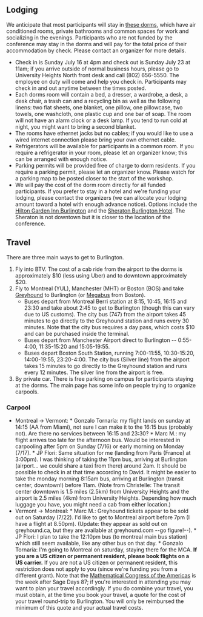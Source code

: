 

## Lodging

We anticipate that most participants will stay in <a class="https" href="https://www.uvm.edu/~arch/?Page=projects/learningcomplex.html&amp;SM=pastprojectsmenu.html">these dorms</a>, which have air conditioned rooms, private bathrooms and common spaces for work and socializing in the evenings. Participants who are not funded by the conference may stay in the dorms and will pay for the total price of their accommodation by check. Please contact an organizer for more details. 

* Check in is Sunday July 16 at 4pm and check out is Sunday July 23 at 11am; if you arrive outside of normal business hours, please go to University Heights North front desk and call (802) 656-5550. The employee on duty will come and help you check in. Participants may check in and out anytime between the times posted. 
* Each dorms room will contain a bed, a dresser, a wardrobe, a desk, a desk chair, a trash can and a recycling bin as well as the following linens: two flat sheets, one blanket, one pillow, one pillowcase, two towels, one washcloth, one plastic cup and one bar of soap. The room will not have an alarm clock or a desk lamp. If you tend to run cold at night, you might want to bring a second blanket. 
* The rooms have ethernet jacks but no cables; if you would like to use a wired internet connection please bring your own ethernet cable. 
* Refrigerators will be available for participants in a common room. If you require a refrigerator in your room, please let an organizer know; this can be arranged with enough notice. 
* Parking permits will be provided free of charge to dorm residents. If you require a parking permit, please let an organizer know. Please watch for a parking map to be posted closer to the start of the workshop. 
* We will pay the cost of the dorm room directly for all funded participants. 
If you prefer to stay in a hotel and we're funding your lodging, please contact the organizers (we can allocate your lodging amount toward a hotel with enough advance notice). Options include the <a class="http" href="http://hiltongardeninn3.hilton.com/en/hotels/vermont/hilton-garden-inn-burlington-downtown-BTVDWGI/index.html">Hilton Garden Inn Burlington</a> and the <a class="http" href="http://www.sheratonburlington.com/">Sheraton Burlington Hotel</a>. The Sheraton is not downtown but it is closer to the location of the conference. 


## Travel

There are three main ways to get to Burlington. 

1. Fly into BTV. The cost of a cab ride from the airport to the dorms is approximately \$10 (less using Uber) and to downtown approximately \$20. 
1. Fly to Montreal (YUL), Manchester (MHT) or Boston (BOS) and take <a class="https" href="https://www.greyhound.com/">Greyhound</a> to Burlington (or <a class="https" href="https://us.megabus.com/">Megabus</a> from Boston). 
   * Buses depart from Montreal Berri station at 8:15, 10:45, 16:15 and 23:30 and take about 2:45 to get to Burlington (though this can vary due to US customs).  The city bus (747) from the airport takes 45 minutes to go directly to the Greyhound station and runs every 30 minutes.  Note that the city bus requires a day pass, which costs $10 and can be purchased inside the terminal. 
   * Buses depart from Manchester Airport direct to Burlington -- 0:55-4:00, 11:35-15:20 and 15:05-19:55. 
   * Buses depart Boston South Station, running 7:00-11:55, 10:30-15:20, 14:00-19:55, 23:20-4:00.  The city bus (Silver line) from the airport takes 15 minutes to go directly to the Greyhound station and runs every 12 minutes.  The silver line from the airport is free. 
1. By private car. There is free parking on campus for participants staying at the dorms. The main page has some info on people trying to organize carpools. 

### Carpool

* Montreal -> Vermont: 
         * Gonzalo Tornaría: my flight lands on sunday at 14:15 (AA from Miami), not sure I can make it to the 16:15 bus (probably not). Are there no services between 16:15 and 23:30? 
         * Marc M.: my flight arrives too late for the afternoon bus. Would be interested in carpooling after 5pm on Sunday (7/16) or early morning on Monday (7/17). 
         * JP Flori: Same situation for me (landing from Paris (France) at 3:00pm). I was thinking of taking the 11pm bus, arriving at Burlington (airport... we could share a taxi from there) around 2am. It should be possible to check in at that time according to David. It might be easier to take the monday morning 8:15am bus, arriving at Burlington (transit center, downtown!) before 11am. (Note from Christelle: The transit center downtown is 1.5 miles (2.5km) from University Heights and the airport is 2.5 miles (4km) from University Heights. Depending how much luggage you have, you might need a cab from either location.) 
* Vermont -> Montreal: 
         * Marc M.: Greyhound tickets appear to be sold out on Saturday (7/22). I'd like to get to Montreal airport before 7pm (I have a flight at 8.50pm). (Update: they appear as sold out on greyhound.ca, but they are available at greyhound.com --go figure!--). 
         * JP Flori: I plan to take the 12:10pm bus (to montreal main bus station) which still seem available, like any other bus on that day. 
         * Gonzalo Tornaría: I'm going to Montreal on saturday, staying there for the MCA. 
**If you are a US citizen or permanent resident, please book flights on a US carrier.**  If you are not a US citizen or permanent resident, this restriction does not apply to you (since we're funding you from a different grant).  Note that the <a class="http" href="http://mcofamericas.org/latest-news/mathematical-congress-americas-2017">Mathematical Congress of the Americas</a> is the week after Sage Days 87; if you're interested in attending you may want to plan your travel accordingly. If you do combine your travel, you must obtain, at the time you book your travel, a quote for the cost of your travel round-trip to Burlington. You will only be reimbursed the minimum of this quote and your actual travel costs. 
